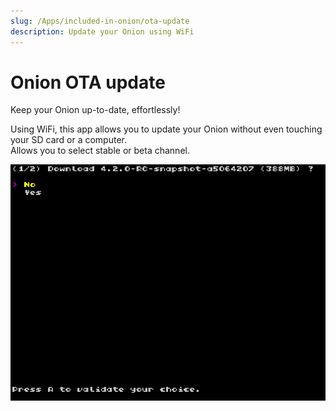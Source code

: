```yaml
---
slug: /Apps/included-in-onion/ota-update
description: Update your Onion using WiFi
---
```


# Onion OTA update


Keep your Onion up-to-date, effortlessly!

Using WiFi, this app allows you to update your Onion without even touching your SD card or a computer.  
Allows you to select stable or beta channel.

![](./res/ota-update.png)
